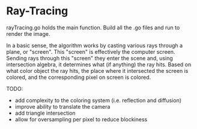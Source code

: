 # Ray-Tracing

rayTracing.go holds the main function.
Build all the .go files and run to render the image.

In a basic sense, the algorithm works by casting various rays through a plane, or "screen". This "screen" is effectively the computer screen. Sending rays through this "screen" they enter the scene and, using intersection algebra, it determines what (if anything) the ray hits. Based on what color object the ray hits, the place where it intersected the screen is colored, and the corresponding pixel on screen is colored.

TODO:
- add complexity to the coloring system (i.e. reflection and diffusion)
- improve ability to translate the camera
- add triangle intersection
- allow for oversampling per pixel to reduce blockiness